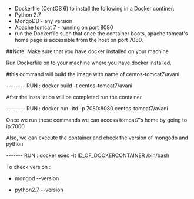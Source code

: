   - Dockerfile (CentOS 6) to install the following in a Docker continer:
  - Python 2.7
  - MongoDB - any version
  - Apache tomcat 7 - running on port 8080
  - run the Dockerfile such that once the container boots, apache tomcat's home page is accessible from the host on port 7080.

##Note: Make sure that you have docker installed on your machine

Run Dockerfile on to your machine where you have docker installed.

#this command will build the image with name of centos-tomcat7/avani

-------- RUN : docker build -t centos-tomcat7/avani  

After the installation will be completed run the container


--------  RUN : docker run -itd -p 7080:8080 centos-tomcat7/avani

Once we run these commands we can access tomcat7's home by going to ip:7000

Also, we can execute the container and check the version of mongodb and python

-------   RUN : docker exec -it ID_OF_DOCKERCONTAINER /bin/bash

To check version :

-   mongod --version

-   python2.7 --version




